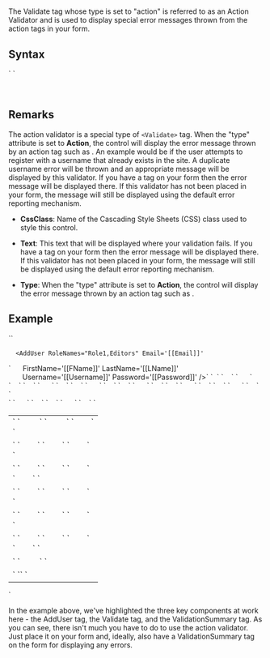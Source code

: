 # <Validate Type="Action">

<a name="top"></a>



The Validate tag whose type is set to "action" is referred to as an Action Validator and is used to display special error messages thrown from the action tags in your form.

<a name="syntax"></a>

## Syntax

<div class="Code">`<Validate`  
``    CssClass="_string_"  
``Text="_string_"  
       Type="Action"``  
`/> `</div>

 <a name="remarks"></a>

## Remarks

The action validator is a special type of `<Validate>` tag. When the "type" attribute is set to **Action**, the control will display the error message thrown by an action tag such as <AddUser>. An example would be if the user attempts to register with a username that already exists in the site. A duplicate username error will be thrown and an appropriate message will be displayed by this validator. If you have a <span style="font-family: monospace;" xmlns="http://www.w3.org/1999/xhtml"><ValidationSummary></span> tag on your form then the error message will be displayed there. If this validator has not been placed in your form, the message will still be displayed using the default error reporting mechanism.

*   **CssClass**: Name of the Cascading Style Sheets (CSS) class used to style this control.  

*   **Text**: This text that will be displayed where your validation fails. If you have a <span style="font-family: monospace;" xmlns="http://www.w3.org/1999/xhtml"><ValidationSummary></span> tag on your form then the error message will be displayed there. If this validator has not been placed in your form, the message will still be displayed using the default error reporting mechanism.  

*   **Type**: When the "type" attribute is set to **Action**, the control will display the error message thrown by an action tag such as <AddUser>.

<a name="example"></a>

## Example

<div>

<div xmlns="">`<AddForm>`  

`  <AddUser RoleNames="Role1,Editors" Email='[[Email]]'`</div>

<div xmlns="">`      FirstName='[[FName]]' LastName='[[LName]]'  
       Username='[[Username]]' Password='[[Password]]' />`  
`  <table>`  
`    <tr>`  
`      <td>`  
`         <Label For="txtFirstName" Text="First Name" />`  
`         <TextBox Id="txtFirstName" DataField="FName" DataType="string" />`  
`        <Validate Type="Required" Target="txtFirstName" Text="**" Message="First Name is required." />`</div>

<div xmlns="">`       </td>`  
`    </tr>`  
`    <tr>`  
`      <td>`  
`        <Label For="txtLastName" Text="Last Name" />`  
`        <TextBox Id="txtLastName" DataField="LName" DataType="string" />`  
`        <Validate Type="Required" Target="txtLastName" Text="**" Message="Last Name is required." />`</div>

<div xmlns="">`      </td>`  
`    </tr>`  
`    <tr>`  
`      <td>`  
`        <Label For="txtEmail" Text="Email" />`  
`        <TextBox Id="txtEmail" DataField="Email" DataType="string" />`  
`        <Validate Type="Required" Target="txtEmail" Text="**" Message="An email address is required." />`</div>

<div xmlns="">`        <Validate Type="Email" Target="txtEmail" Text="**" Message="Please enter a valid email address." />`  
`      </td>`  
`    </tr>`  
`    <tr>`  
`      <td>`  
`        <Label For="txtUsername" Text="Username" />`  
`        <TextBox Id="txtUsername" DataField="Username" DataType="string" />`  
`        <Validate Type="Required" Target="txtUsername" Text="**" Message="Please enter a Username." />`</div>

<div xmlns="">`      </td>`  
`    </tr>`  
`    <tr>`  
`      <td>`  
`        <Label For="txtPassword" Text="Password" />`  
`        <Password Id="txtPassword" DataField="Password" DataType="string" />`  
`        <Validate Type="Required" Target="txtPassword" Text="**" Message="A Password is required." />`</div>

<div xmlns="">`      </td>`  
`    </tr>`  
`    <tr>`  
`      <td>`  
`        <Label For="txtReEnterPassword" Text="Password" />`  
`        <Password Id="txtReEnterPassword" DataField="pw2" DataType="string" />`  
`        <Validate Type="Required" Target="txtReEnterPassword" Text="**" Message="Please re-enter your password." />`</div>

<div xmlns="">`        <Validate Type="Compare" Target="txtPassword" CompareTarget="txtReEnterPassword" Text="**" Message="Your passwords don't match" />`  
`      </td>`  
`    </tr>`</div>

<div xmlns="">`    <tr>`  
`      <td colspan="2">`  
`        <AddButton Text="Add" /> <CancelButton Text="Cancel" />  
<span style="color: #ff0000; font-weight: bold;"><Validate Type="Action" /></span>`  
`      </td>`  
`    </tr>`  
`    <tr>`  
`      <td colspan="2">`  
`<span style="color: #ff0000;"><ValidationSummary DisplayMode="BulletList" HeaderText="Errors:" CssClass="NormalRed" /></span>`  
`      </td>`  
`    </tr>`  
`  </table>  
</AddForm>`</div>

In the example above, we've highlighted the three key components at work here - the AddUser tag, the Validate tag, and the ValidationSummary tag. As you can see, there isn't much you have to do to use the action validator. Just place it on your form and, ideally, also have a ValidationSummary tag on the form for displaying any errors.

</div>

